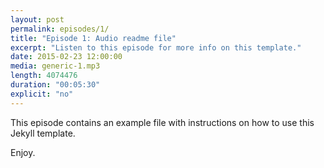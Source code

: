 ```yaml
---
layout: post
permalink: episodes/1/
title: "Episode 1: Audio readme file"
excerpt: "Listen to this episode for more info on this template."
date: 2015-02-23 12:00:00
media: generic-1.mp3
length: 4074476
duration: "00:05:30"
explicit: "no"
---
```


This episode contains an example file with instructions on how to use this Jekyll template.

Enjoy.
